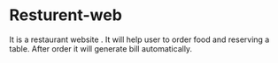 # Resturent-web
It is a restaurant website .
It will help user to order food and reserving a table.
After order it will generate bill automatically.
